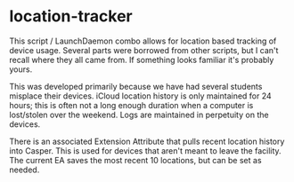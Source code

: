 # location-tracker

This script / LaunchDaemon combo allows for location based tracking of device usage.  Several parts were borrowed from other scripts, but I can't recall where they all came from.  If something looks familiar it's probably yours.

This was developed primarily because we have had several students misplace their devices.  iCloud location history is only maintained for 24 hours; this is often not a long enough duration when a computer is lost/stolen over the weekend.   Logs are maintained in perpetuity on the devices.

There is an associated Extension Attribute that pulls recent location history into Casper.  This is used for devices that aren't meant to leave the facility.  The current EA saves the most recent 10 locations, but can be set as needed.
